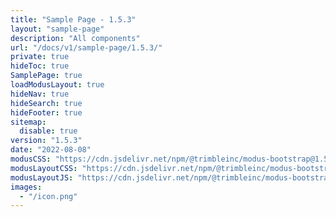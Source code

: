 ```yaml
---
title: "Sample Page - 1.5.3"
layout: "sample-page"
description: "All components"
url: "/docs/v1/sample-page/1.5.3/"
private: true
hideToc: true
SamplePage: true
loadModusLayout: true
hideNav: true
hideSearch: true
hideFooter: true
sitemap:
  disable: true
version: "1.5.3"
date: "2022-08-08"
modusCSS: "https://cdn.jsdelivr.net/npm/@trimbleinc/modus-bootstrap@1.5.3/dist/"
modusLayoutCSS: "https://cdn.jsdelivr.net/npm/@trimbleinc/modus-bootstrap@1.5.3/dist/modus-layout.min.css"
modusLayoutJS: "https://cdn.jsdelivr.net/npm/@trimbleinc/modus-bootstrap@1.5.3/dist/modus-layout.min.js"
images:
  - "/icon.png"
---
```


<style>
@media (prefers-color-scheme: dark) {
  .grid-item.bg-white {
    background-color: #171c1e !important;
  }
  .modus-content {
    background-color: #252a2e !important;
  }
}
</style>
